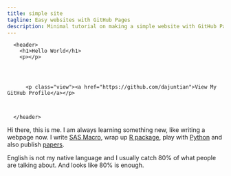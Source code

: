 ```yaml
---
title: simple site
tagline: Easy websites with GitHub Pages
description: Minimal tutorial on making a simple website with GitHub Pages
---
```


      <header>
        <h1>Hello World</h1>
        <p></p>

        

        
          <p class="view"><a href="https://github.com/dajuntian">View My GitHub Profile</a></p>
        

        
      </header>

Hi there, this is me. I am always learning something new, like writing a webpage now. I write [SAS Macro](https://github.com/dajuntian/SAS-Snippet), wrap up [R package](https://github.com/dajuntian/emr4washu), play with [Python](https://github.com/dajuntian/twitter-mining-workshop) and also publish [papers](https://scholar.google.com/citations?user=Z-fcZOwAAAAJ&hl=en).

English is not my native language and I usually catch 80% of what people are talking about. And looks like 80% is enough. 

